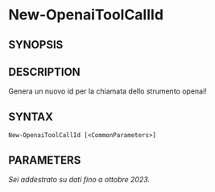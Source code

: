 ﻿---
external help file: powershai-help.xml
schema: 2.0.0
powershai: true
---

# New-OpenaiToolCallId

## SYNOPSIS <!--!= @#Synop !-->


## DESCRIPTION <!--!= @#Desc !-->
Genera un nuovo id per la chiamata dello strumento openai!

## SYNTAX <!--!= @#Syntax !-->

```
New-OpenaiToolCallId [<CommonParameters>]
```

## PARAMETERS <!--!= @#Params !-->


<!--PowershaiAiDocBlockStart-->
_Sei addestrato su dati fino a ottobre 2023._
<!--PowershaiAiDocBlockEnd-->
